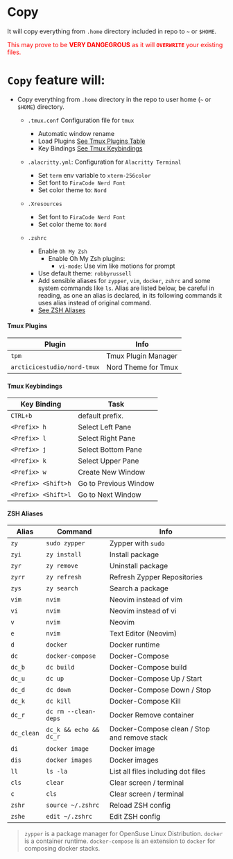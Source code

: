 # Copy
It will copy everything from `.home` directory included in repo to `~` or `$HOME`.

<span style="color: red">This may prove to be **VERY DANGEGROUS** as it will **`OVERWRITE`** your existing files.</span>

# `Copy` feature will:
- Copy everything from `.home` directory in the repo to user home (`~` or `$HOME`) directory.

    - `.tmux.conf` Configuration file for `tmux`
        - Automatic window rename
        - Load Plugins [See Tmux Plugins Table](#tmux-plugins)
        - Key Bindings [See Tmux Keybindings](#tmux-keybindings)

    - `.alacritty.yml`: Configuration for `Alacritty Terminal`
        - Set `term` env variable to `xterm-256color`
        - Set font to `FiraCode Nerd Font`
        - Set color theme to: `Nord`

    - `.Xresources`
        - Set font to `FiraCode Nerd Font`
        - Set color theme to: `Nord`

    - `.zshrc`
        - Enable `Oh My Zsh`
            - Enable Oh My Zsh plugins:
                - `vi-mode`: Use vim like motions for prompt
        - Use default theme: `robbyrussell`
        - Add sensible aliases for `zypper`, `vim`, `docker`, `zshrc` and some system commands like `ls`. Alias are listed below, be careful in reading, as one an alias is declared, in its following commands it uses alias instead of original command.
        - [See ZSH Aliases](#zsh-aliases)


#### Tmux Plugins
| Plugin | Info
| ------ | ----
| `tpm` | Tmux Plugin Manager
| `arcticicestudio/nord-tmux` | Nord Theme for Tmux

#### Tmux Keybindings
| Key Binding | Task |
| ----------- | ---- |
| `CTRL+b` | default prefix. |
| `<Prefix> h` | Select Left Pane |
| `<Prefix> l` | Select Right Pane |
| `<Prefix> j` | Select Bottom Pane |
| `<Prefix> k` | Select Upper Pane |
| `<Prefix> w` | Create New Window |
| `<Prefix> <Shift>h` | Go to Previous Window |
| `<Prefix> <Shift>l` | Go to Next Window |

#### ZSH Aliases
| Alias | Command | Info |
| ----- | ------- | ---- |
| `zy` | `sudo zypper` | Zypper with `sudo`
| `zyi` | `zy install` | Install package
| `zyr` | `zy remove` | Uninstall package
| `zyrr` | `zy refresh` | Refresh Zypper Repositories
| `zys` | `zy search` | Search a package
| `vim` | `nvim` | Neovim instead of vim
| `vi` | `nvim` | Neovim instead of vi
| `v` | `nvim` | Neovim
| `e` | `nvim` | Text Editor (Neovim)
| `d` | `docker` | Docker runtime
| `dc` | `docker-compose` | Docker-Compose
| `dc_b` | `dc build` | Docker-Compose build
| `dc_u` | `dc up` | Docker-Compose Up / Start
| `dc_d` | `dc down` | Docker-Compose Down / Stop
| `dc_k` | `dc kill` | Docker-Compose Kill
| `dc_r` | `dc rm --clean-deps` | Docker Remove container
| `dc_clean` | `dc_k && echo && dc_r` | Docker-Compose clean / Stop and remove stack
| `di` | `docker image` | Docker image
| `dis` | `docker images` | Docker images
| `ll` | `ls -la` | List all files including dot files
| `cls` | `clear` | Clear screen / terminal
| `c` | `cls` | Clear screen / terminal
| `zshr` | `source ~/.zshrc` | Reload ZSH config
| `zshe` | `edit ~/.zshrc` | Edit ZSH config

> `zypper` is a package manager for OpenSuse Linux Distribution. `docker` is a container runtime. `docker-compose` is an extension to `docker` for composing docker stacks. 